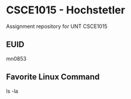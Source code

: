 # CSCE1015 - Hochstetler
Assignment repository for UNT CSCE1015
## EUID
mn0853
## Favorite Linux Command
ls -la
